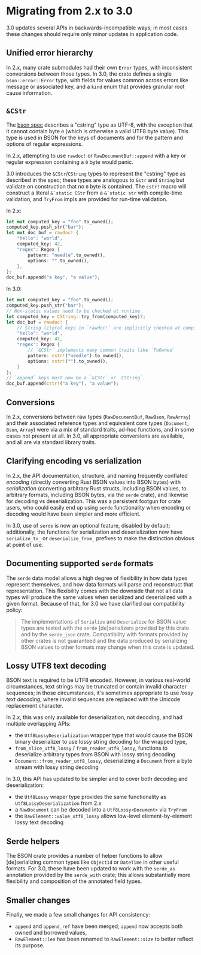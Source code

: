 # Migrating from 2.x to 3.0
3.0 updates several APIs in backwards-incompatible ways; in most cases these changes should require only minor updates in application code.

## Unified error hierarchy
In 2.x, many crate submodules had their own `Error` types, with inconsistent conversions between those types.  In 3.0, the crate defines a single `bson::error::Error` type, with fields for values common across errors like message or associated key, and a `kind` enum that provides granular root cause information.

## `&CStr`
The [bson spec](https://bsonspec.org/spec.html) describes a "cstring" type as UTF-8, with the exception that it cannot contain byte `0` (which is otherwise a valid UTF8 byte value).  This type is used in BSON for the keys of documents and for the pattern and options of regular expressions.

In 2.x, attempting to use `rawdoc!` or `RawDocumentBuf::append` with a key or regular expression containing a `0` byte would panic.

3.0 introduces the `&CStr`/`CString` types to represent the "cstring" type as described in the spec; these types are analogous to `&str` and `String` but validate on construction that no `0` byte is contained.  The `cstr!` macro will construct a literal ``&`static CStr`` from a ``&`static str`` with compile-time validation, and `TryFrom` impls are provided for run-time validation.

In 2.x:
```rust
let mut computed_key = "foo".to_owned();
computed_key.push_str("bar");
let mut doc_buf = rawdoc! {
    "hello": "world",
    computed_key: 42,
    "regex": Regex {
        pattern: "needle".to_owned(),
        options: "".to_owned(),
    },
};
doc_buf.append("a key", "a value");
```

In 3.0:
```rust
let mut computed_key = "foo".to_owned();
computed_key.push_str("bar");
// Non-static values need to be checked at runtime
let computed_key = CString::try_from(computed_key)?;
let doc_buf = rawdoc! {
    // String literal keys in `rawdoc!` are implicitly checked at compile-time.
    "hello": "world",
    computed_key: 42,
    "regex": Regex {
        // `&CStr` implements many common traits like `ToOwned`
        pattern: cstr!("needle").to_owned(),
        options: cstr!("").to_owned(),
    }
};
// `append` keys must now be a `&CStr` or `CString`.
doc_buf.append(cstr!("a key"), "a value");
```

## Conversions
In 2.x, conversions between raw types (`RawDocumentBuf`, `RawBson`, `RawArray`) and their associated reference types and equivalent core types (`Document`, `Bson`, `Array`) were via a mix of standard traits, ad-hoc functions, and in some cases not present at all.  In 3.0, all appropriate conversions are available, and all are via standard library traits.

## Clarifying encoding vs serialization
In 2.x, the API documentation, structure, and naming frequently conflated _encoding_ (directly converting Rust BSON values into BSON bytes) with _serialization_ (converting arbitrary Rust structs, including BSON values, to arbitrary formats, including BSON bytes, via the `serde` crate), and likewise for decoding vs deserialization.  This was a persistent footgun for crate users, who could easily end up using `serde` functionality when encoding or decoding would have been simpler and more efficient.

In 3.0, use of `serde` is now an optional feature, disabled by default; additionally, the functions for serialization and deserialization now have `serialize_to_` or `deserialize_from_` prefixes to make the distinction obvious at point of use.

## Documenting supported `serde` formats
The `serde` data model allows a high degree of flexibility in how data types represent themselves, and how data formats will parse and reconstruct that representation.  This flexibility comes with the downside that not all data types will produce the same values when serialized and deserialized with a given format.  Because of that, for 3.0 we have clarified our compatibility policy:

> The implementations of `Serialize` and `Deserialize` for BSON value types are tested with the `serde` \[de\]serializers provided by this crate and by the `serde_json` crate.  Compatibility with formats provided by other crates is not guaranteed and the data produced by serializing BSON values to other formats may change when this crate is updated.

## Lossy UTF8 text decoding
BSON text is required to be UTF8 encoded.  However, in various real-world circumstances, text strings may be truncated or contain invalid character sequences; in those circumstances, it's sometimes appropriate to use _lossy text decoding_, where invalid sequences are replaced with the Unicode replacement character.

In 2.x, this was only available for deserialization, not decoding, and had multiple overlapping APIs:
* the `Utf8LossyDeserialization` wrapper type that would cause the BSON binary deserializer to use lossy string decoding for the wrapped type,
* `from_slice_utf8_lossy` / `from_reader_utf8_lossy`, functions to deserialize arbitrary types from BSON with lossy string decoding
* `Document::from_reader_utf8_lossy`, deserializing a `Document` from a byte stream with lossy string decoding

In 3.0, this API has updated to be simpler and to cover both decoding and deserialization:
* the `Utf8Lossy` wraper type provides the same functionality as `Utf8LossyDeserialization` from 2.x
* a `RawDocument` can be decoded into a `Utf8Lossy<Document>` via `TryFrom`
* the `RawElement::value_utf8_lossy` allows low-level element-by-element lossy text decoding

## Serde helpers
The BSON crate provides a number of helper functions to allow \[de\]serializing common types like `ObjectId` or `DateTime` in other useful formats.  For 3.0, these have been updated to work with the `serde_as` annotation provided by the `serde_with` crate; this allows substantially more flexibility and composition of the annotated field types.

## Smaller changes
Finally, we made a few small changes for API consistency:
* `append` and `append_ref` have been merged; `append` now accepts both owned and borrowed values,
* `RawElement::len` has been renamed to `RawElement::size` to better reflect its purpose.
